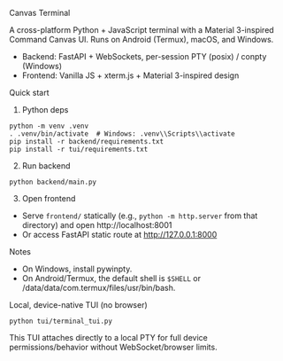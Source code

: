 Canvas Terminal

A cross-platform Python + JavaScript terminal with a Material 3-inspired Command Canvas UI. Runs on Android (Termux), macOS, and Windows.

- Backend: FastAPI + WebSockets, per-session PTY (posix) / conpty (Windows)
- Frontend: Vanilla JS + xterm.js + Material 3-inspired design

Quick start

1) Python deps
```
python -m venv .venv
. .venv/bin/activate  # Windows: .venv\\Scripts\\activate
pip install -r backend/requirements.txt
pip install -r tui/requirements.txt
```

2) Run backend
```
python backend/main.py
```

3) Open frontend
- Serve `frontend/` statically (e.g., `python -m http.server` from that directory) and open http://localhost:8001
- Or access FastAPI static route at http://127.0.0.1:8000

Notes
- On Windows, install pywinpty.
- On Android/Termux, the default shell is `$SHELL` or /data/data/com.termux/files/usr/bin/bash.

Local, device-native TUI (no browser)
```
python tui/terminal_tui.py
```
This TUI attaches directly to a local PTY for full device permissions/behavior without WebSocket/browser limits.
